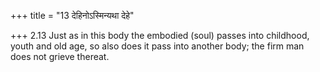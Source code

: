 +++
title = "13 देहिनोऽस्मिन्यथा देहे"

+++
2.13 Just as in this body the embodied (soul) passes into childhood,
youth and old age, so also does it pass into another body; the firm man
does not grieve thereat.

